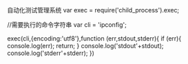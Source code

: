 自动化测试管理系统
var exec = require('child_process').exec;

//需要执行的命令字符串
var cli = 'ipconfig';

exec(cli,{encoding:'utf8'},function (err,stdout,stderr){
    if (err){
        console.log(err);
        return;
    }
    console.log('stdout'+stdout);
    console.log('stderr'+stderr);
})
